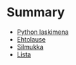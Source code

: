 # Summary

- [Python laskimena](./laskin.md)
- [Ehtolause](./ehtolause.md)
- [Silmukka](./silmukka.md)
- [Lista](./lista.md)
